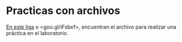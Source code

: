 # Practicas con archivos
[En este liga](goo.gl/iFsbxf) o <goo.gl/iFsbxf>, encuentran el archivo para realizar una práctica 
en el laboratorio.
